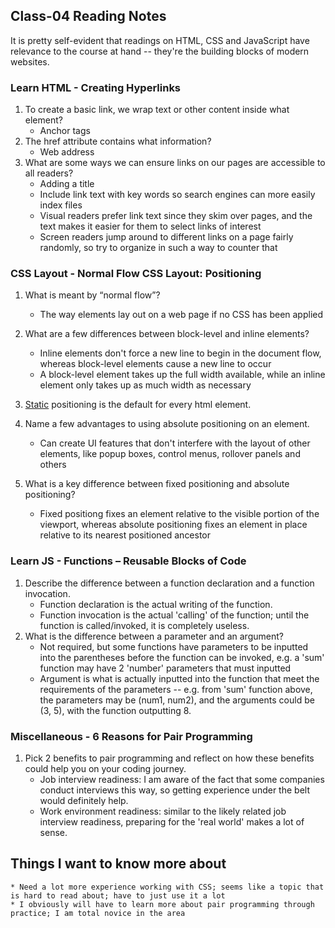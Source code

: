 ## Class-04 Reading Notes  
<p>It is pretty self-evident that readings on HTML, CSS and JavaScript have relevance to the course at hand -- they're the building blocks of modern websites.</p>

### Learn HTML - Creating Hyperlinks

1. To create a basic link, we wrap text or other content inside what element?
    * Anchor tags
2. The href attribute contains what information?
    * Web address
3. What are some ways we can ensure links on our pages are accessible to all readers?
    * Adding a title
    * Include link text with key words so search engines can more easily index files
    * Visual readers prefer link text since they skim over pages, and the text makes it easier for them to select links of interest
    * Screen readers jump around to different links on a page fairly randomly, so try to organize in such a way to counter that


### CSS Layout - Normal Flow CSS Layout: Positioning

1. What is meant by “normal flow”?
    * The way elements lay out on a web page if no CSS has been applied
2. What are a few differences between block-level and inline elements?
    * Inline elements don't force a new line to begin in the document flow, whereas block-level elements cause a new line to occur
    * A block-level element takes up the full width available, while an inline element only takes up as much width as necessary
3. <u>Static</u> positioning is the default for every html element.

4. Name a few advantages to using absolute positioning on an element.
    * Can create UI features that don't interfere with the layout of other elements, like popup boxes, control menus, rollover panels and others
5. What is a key difference between fixed positioning and absolute positioning?
    * Fixed positiong fixes an element relative to the visible portion of the viewport, whereas absolute positioning fixes an element in place relative to its nearest positioned ancestor 


### Learn JS - Functions – Reusable Blocks of Code

1. Describe the difference between a function declaration and a function invocation.
    * Function declaration is the actual writing of the function.
    * Function invocation is the actual 'calling' of the function; until the function is called/invoked, it is completely useless.
2. What is the difference between a parameter and an argument?
    * Not required, but some functions have parameters to be inputted into the parentheses before the function can be invoked, e.g. a 'sum' function may have 2 'number' parameters that must inputted
    * Argument is what is actually inputted into the function that meet the requirements of the parameters -- e.g. from 'sum' function above, the parameters may be (num1, num2), and the arguments could be (3, 5), with the function outputting 8.

### Miscellaneous - 6 Reasons for Pair Programming

1. Pick 2 benefits to pair programming and reflect on how these benefits could help you on your coding journey.
    * Job interview readiness: I am aware of the fact that some companies conduct interviews this way, so getting experience under the belt would definitely help.
    * Work environment readiness: similar to the likely related job interview readiness, preparing for the 'real world' makes a lot of sense.

## Things I want to know more about
    * Need a lot more experience working with CSS; seems like a topic that is hard to read about; have to just use it a lot
    * I obviously will have to learn more about pair programming through practice; I am total novice in the area
 

